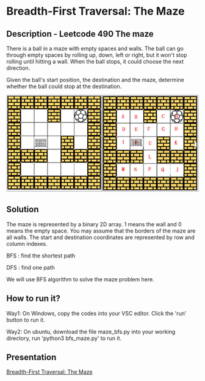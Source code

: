 # Breadth-First Traversal: The Maze
## Description - Leetcode 490 The maze
There is a ball in a maze with empty spaces and walls. The ball can go through empty spaces by rolling up, down, left or right, but it won't stop rolling until hitting a wall. When the ball stops, it could choose the next direction.

Given the ball's start position, the destination and the maze, determine whether the ball could stop at the destination.

![GitHub Logo](bfs_problem.PNG)

## Solution
The maze is represented by a binary 2D array. 1 means the wall and 0 means the empty space. You may assume that the borders of the maze are all walls. The start and destination coordinates are represented by row and column indexes.


BFS : find the shortest path


DFS : find one path

We will use BFS algorithm to solve the maze problem here.


## How to run it?
Way1: On Windows, copy the codes into your VSC editor. Click the 'run' button to run it.


Way2: On ubuntu, download the file maze_bfs.py into your working directory, run 'python3 bfs_maze.py' to run it.

## Presentation
[Breadth-First Traversal: The Maze](https://docs.google.com/presentation/d/1IxDKEYZMIFmObrPERAgaAxwmnGNR5qziqgttXQEamWU/edit?usp=sharing)
